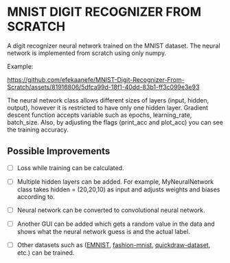# MNIST DIGIT RECOGNIZER FROM SCRATCH

A digit recognizer neural network trained on the MNIST dataset. The neural network is implemented from scratch using only numpy.

Example:

https://github.com/efekaanefe/MNIST-Digit-Recognizer-From-Scratch/assets/81916806/5dfca99d-18f1-40dd-83b1-ff3c099e3e93

The neural network class allows different sizes of layers (input, hidden, output), however it is restricted to have only one hidden layer.
Gradient descent function accepts variable such as epochs, learning_rate,  batch_size. 
Also, by adjusting the flags (print_acc and plot_acc) you can see the training accuracy. 

## Possible Improvements
- [ ] Loss while training can be calculated.
- [ ] Multiple hidden layers can be added. For example, MyNeuralNetwork class takes hidden = (20,20,10) as input and adjusts weights and biases according to.
- [ ] Neural network can be converted to convolutional neural network.
- [ ] Another GUI can be added which gets a random value in the data and shows what the neural network guess is and the actual label.
- [ ] Other datasets such as ([EMNIST](https://github.com/hosford42/EMNIST), [fashion-mnist](https://github.com/zalandoresearch/fashion-mnist), [
quickdraw-dataset](https://github.com/googlecreativelab/quickdraw-dataset), etc.) can be trained.

